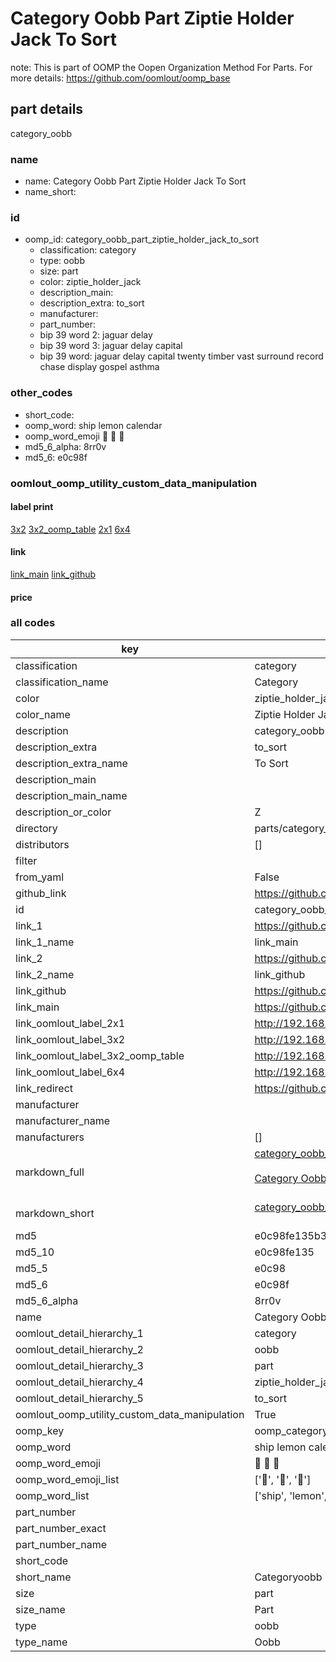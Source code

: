 # Category Oobb Part Ziptie Holder Jack To Sort  

note: This is part of OOMP the Oopen Organization Method For Parts. For more details: https://github.com/oomlout/oomp_base

##  part details
  



category_oobb



### name
* name: Category Oobb Part Ziptie Holder Jack To Sort
* name_short: 
### id
* oomp_id: category_oobb_part_ziptie_holder_jack_to_sort
  * classification: category
  * type: oobb
  * size: part
  * color: ziptie_holder_jack
  * description_main: 
  * description_extra: to_sort
  * manufacturer: 
  * part_number: 
  * bip 39 word 2: jaguar delay
  * bip 39 word 3: jaguar delay capital
  * bip 39 word: jaguar delay capital twenty timber vast surround record chase display gospel asthma

### other_codes
* short_code: 
* oomp_word: ship lemon calendar
* oomp_word_emoji :ship: :lemon: :calendar:
* md5_6_alpha: 8rr0v
* md5_6: e0c98f






### oomlout_oomp_utility_custom_data_manipulation
#### label print
[3x2](http://192.168.1.245:1112/?label=oomp%208rr0v)
[3x2_oomp_table](http://192.168.1.108:1112/?label=oomp%208rr0v)
[2x1](http://192.168.1.242:1112/?label=oomp%208rr0v)
[6x4](http://192.168.1.55:1112/?label=oomp%208rr0v)    

#### link

[link_main](https://github.com/oomlout/oomlout_oomp_version_1_messy/tree/main/parts/category_oobb_part_ziptie_holder_jack_to_sort) [link_github](https://github.com/oomlout/oomlout_oomp_version_1_messy/tree/main/parts/category_oobb_part_ziptie_holder_jack_to_sort)                             

#### price







### all codes 
| key | value |  
| --- | --- |  
| classification | category |  
| classification_name | Category |  
| color | ziptie_holder_jack |  
| color_name | Ziptie Holder Jack |  
| description | category_oobb |  
| description_extra | to_sort |  
| description_extra_name | To Sort |  
| description_main |  |  
| description_main_name |  |  
| description_or_color | Z  |  
| directory | parts/category_oobb_part_ziptie_holder_jack_to_sort |  
| distributors | [] |  
| filter |  |  
| from_yaml | False |  
| github_link | https://github.com/oomlout/oomlout_oomp_part_src/tree/main/parts/category_oobb_part_ziptie_holder_jack_to_sort |  
| id | category_oobb_part_ziptie_holder_jack_to_sort |  
| link_1 | https://github.com/oomlout/oomlout_oomp_version_1_messy/tree/main/parts/category_oobb_part_ziptie_holder_jack_to_sort |  
| link_1_name | link_main |  
| link_2 | https://github.com/oomlout/oomlout_oomp_version_1_messy/tree/main/parts/category_oobb_part_ziptie_holder_jack_to_sort |  
| link_2_name | link_github |  
| link_github | https://github.com/oomlout/oomlout_oomp_version_1_messy/tree/main/parts/category_oobb_part_ziptie_holder_jack_to_sort |  
| link_main | https://github.com/oomlout/oomlout_oomp_version_1_messy/tree/main/parts/category_oobb_part_ziptie_holder_jack_to_sort |  
| link_oomlout_label_2x1 | http://192.168.1.242:1112/?label=oomp%208rr0v |  
| link_oomlout_label_3x2 | http://192.168.1.245:1112/?label=oomp%208rr0v |  
| link_oomlout_label_3x2_oomp_table | http://192.168.1.108:1112/?label=oomp%208rr0v |  
| link_oomlout_label_6x4 | http://192.168.1.55:1112/?label=oomp%208rr0v |  
| link_redirect | https://github.com/oomlout/oomlout_oomp_version_1_messy/tree/main/parts/category_oobb_part_ziptie_holder_jack_to_sort |  
| manufacturer |  |  
| manufacturer_name |  |  
| manufacturers | [] |  
| markdown_full | [category_oobb_part_ziptie_holder_jack_to_sort](none)<br>[](none)<br>[Category Oobb Part Ziptie Holder Jack To Sort](none)<br><br> |  
| markdown_short | [category_oobb_part_ziptie_holder_jack_to_sort](none)<br><br> |  
| md5 | e0c98fe135b3db53c6f11eb2440e7bb9 |  
| md5_10 | e0c98fe135 |  
| md5_5 | e0c98 |  
| md5_6 | e0c98f |  
| md5_6_alpha | 8rr0v |  
| name | Category Oobb Part Ziptie Holder Jack To Sort |  
| oomlout_detail_hierarchy_1 | category |  
| oomlout_detail_hierarchy_2 | oobb |  
| oomlout_detail_hierarchy_3 | part |  
| oomlout_detail_hierarchy_4 | ziptie_holder_jack |  
| oomlout_detail_hierarchy_5 | to_sort |  
| oomlout_oomp_utility_custom_data_manipulation | True |  
| oomp_key | oomp_category_oobb_part_ziptie_holder_jack_to_sort |  
| oomp_word | ship lemon calendar |  
| oomp_word_emoji | :ship: :lemon: :calendar: |  
| oomp_word_emoji_list | [':ship:', ':lemon:', ':calendar:'] |  
| oomp_word_list | ['ship', 'lemon', 'calendar'] |  
| part_number |  |  
| part_number_exact |  |  
| part_number_name |  |  
| short_code |  |  
| short_name | Categoryoobb |  
| size | part |  
| size_name | Part |  
| type | oobb |  
| type_name | Oobb |  
